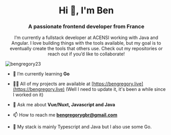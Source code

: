 <h1 align="center">Hi 👋, I'm Ben</h1>
<h3 align="center">A passionate frontend developer from France</h3>

<p align="center"> I’m currently a fullstack developer at ACENSI working with Java and Angular. I love building things with the tools available, but my goal is to eventually create the tools that others use. Check out my repositories or reach out if you’d like to collaborate! </p>

<p align="left"> <img src="https://komarev.com/ghpvc/?username=bengregory23&label=Profile%20views&color=0e75b6&style=flat" alt="bengregory23" /> </p>

- 🌱 I’m currently learning **Go**

- 👨‍💻 All of my projects are available at [https://bengregory.live](https://bengregory.live) (Well I need to update it, it's been a while since I worked on it)

- 💬 Ask me about **Vue/Nuxt, Javascript and Java**

- 📫 How to reach me **bengregorygbr@gmail.com**

- 💾 My stack is mainly Typescript and Java but I also use some Go. 

